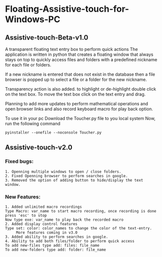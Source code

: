 # Floating-Assistive-touch-for-Windows-PC
## Assistive-touch-Beta-v1.0

A transparent floating text entry box to perform quick actions The application is written in python that creates a floating window that always stays on top to quickly access files and folders with a predefined nickname for each file or folders.

If a new nickname is entered that does not exist in the database then a file browser is popped up to select a file or a folder for the new nickname. 

Transparency action is also added. to highlight or de-highlight double click on the text box. To move the text box click on the text entry and drag.

Planning to add more updates to perform mathematical operations and open browser links and also record keyboard macro for play back option.

To use it in your pc
Download the Toucher.py file to you local system
Now, run the following command

```
pyinstaller --onefile --noconsole Toucher.py
```
## Assistive-touch-v2.0

### Fixed bugs:
```
1. Openning multiple windows to open / close folders.
2. Fixed Openning browser to perform searches in google.
3. Removed the option of adding button to hide/display the text window.
```

### New Features:
```
1. Added unlimited macro recordings
Type Macro: var_name to start macro recording, once recording is done press 'esc' to stop
Now type exe: var_name to play back the recorded macro
2. Added display control features
Type set: color: color_names to change the color of the text-entry.
     More features coming in v3.0
3. Added ability to perform searches in google.
4. Ability to add both files/folder to perform quick access
To add new-files type add: files: file_name
To add new-folders type add: folder: file_name
```

